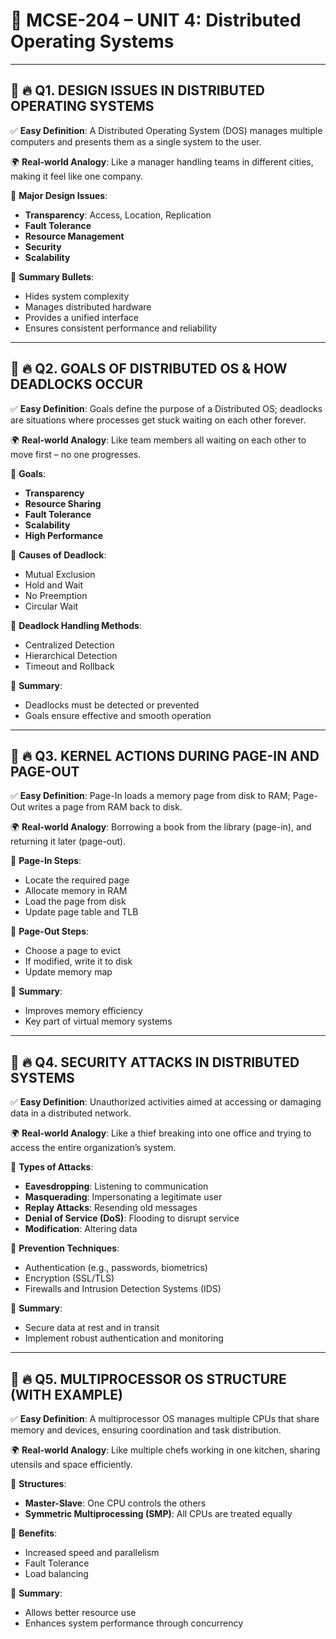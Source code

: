 # 📘 MCSE-204 – UNIT 4: Distributed Operating Systems

---

## 🔶 🔥 Q1. DESIGN ISSUES IN DISTRIBUTED OPERATING SYSTEMS

✅ **Easy Definition**: A Distributed Operating System (DOS) manages multiple computers and presents them as a single system to the user.

🌍 **Real-world Analogy**: Like a manager handling teams in different cities, making it feel like one company.

📌 **Major Design Issues**:

* **Transparency**: Access, Location, Replication
* **Fault Tolerance**
* **Resource Management**
* **Security**
* **Scalability**

📌 **Summary Bullets**:

* Hides system complexity
* Manages distributed hardware
* Provides a unified interface
* Ensures consistent performance and reliability

---

## 🔶 🔥 Q2. GOALS OF DISTRIBUTED OS & HOW DEADLOCKS OCCUR

✅ **Easy Definition**: Goals define the purpose of a Distributed OS; deadlocks are situations where processes get stuck waiting on each other forever.

🌍 **Real-world Analogy**: Like team members all waiting on each other to move first – no one progresses.

📌 **Goals**:

* **Transparency**
* **Resource Sharing**
* **Fault Tolerance**
* **Scalability**
* **High Performance**

📌 **Causes of Deadlock**:

* Mutual Exclusion
* Hold and Wait
* No Preemption
* Circular Wait

📌 **Deadlock Handling Methods**:

* Centralized Detection
* Hierarchical Detection
* Timeout and Rollback

📌 **Summary**:

* Deadlocks must be detected or prevented
* Goals ensure effective and smooth operation

---

## 🔶 🔥 Q3. KERNEL ACTIONS DURING PAGE-IN AND PAGE-OUT

✅ **Easy Definition**: Page-In loads a memory page from disk to RAM; Page-Out writes a page from RAM back to disk.

🌍 **Real-world Analogy**: Borrowing a book from the library (page-in), and returning it later (page-out).

📌 **Page-In Steps**:

* Locate the required page
* Allocate memory in RAM
* Load the page from disk
* Update page table and TLB

📌 **Page-Out Steps**:

* Choose a page to evict
* If modified, write it to disk
* Update memory map

📌 **Summary**:

* Improves memory efficiency
* Key part of virtual memory systems

---

## 🔶 🔥 Q4. SECURITY ATTACKS IN DISTRIBUTED SYSTEMS

✅ **Easy Definition**: Unauthorized activities aimed at accessing or damaging data in a distributed network.

🌍 **Real-world Analogy**: Like a thief breaking into one office and trying to access the entire organization’s system.

📌 **Types of Attacks**:

* **Eavesdropping**: Listening to communication
* **Masquerading**: Impersonating a legitimate user
* **Replay Attacks**: Resending old messages
* **Denial of Service (DoS)**: Flooding to disrupt service
* **Modification**: Altering data

📌 **Prevention Techniques**:

* Authentication (e.g., passwords, biometrics)
* Encryption (SSL/TLS)
* Firewalls and Intrusion Detection Systems (IDS)

📌 **Summary**:

* Secure data at rest and in transit
* Implement robust authentication and monitoring

---

## 🔶 🔥 Q5. MULTIPROCESSOR OS STRUCTURE (WITH EXAMPLE)

✅ **Easy Definition**: A multiprocessor OS manages multiple CPUs that share memory and devices, ensuring coordination and task distribution.

🌍 **Real-world Analogy**: Like multiple chefs working in one kitchen, sharing utensils and space efficiently.

📌 **Structures**:

* **Master-Slave**: One CPU controls the others
* **Symmetric Multiprocessing (SMP)**: All CPUs are treated equally

📌 **Benefits**:

* Increased speed and parallelism
* Fault Tolerance
* Load balancing

📌 **Summary**:

* Allows better resource use
* Enhances system performance through concurrency
